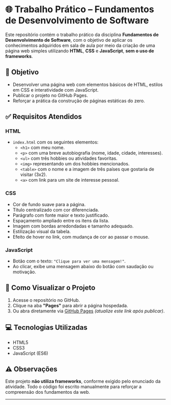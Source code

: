 # 🌐 Trabalho Prático – Fundamentos de Desenvolvimento de Software

Este repositório contém o trabalho prático da disciplina **Fundamentos de Desenvolvimento de Software**, com o objetivo de aplicar os conhecimentos adquiridos em sala de aula por meio da criação de uma página web simples utilizando **HTML**, **CSS** e **JavaScript**, **sem o uso de frameworks**.

## 🎯 Objetivo

- Desenvolver uma página web com elementos básicos de HTML, estilos em CSS e interatividade com JavaScript.
- Publicar o projeto no GitHub Pages.
- Reforçar a prática da construção de páginas estáticas do zero.

## ✅ Requisitos Atendidos

### HTML

- `index.html` com os seguintes elementos:
  - `<h1>` com meu nome.
  - `<p>` com uma breve autobiografia (nome, idade, cidade, interesses).
  - `<ul>` com três hobbies ou atividades favoritas.
  - `<img>` representando um dos hobbies mencionados.
  - `<table>` com o nome e a imagem de três países que gostaria de visitar (3x2).
  - `<a>` com link para um site de interesse pessoal.

### CSS

- Cor de fundo suave para a página.
- Título centralizado com cor diferenciada.
- Parágrafo com fonte maior e texto justificado.
- Espaçamento ampliado entre os itens da lista.
- Imagem com bordas arredondadas e tamanho adequado.
- Estilização visual da tabela.
- Efeito de hover no link, com mudança de cor ao passar o mouse.

### JavaScript

- Botão com o texto: `"Clique para ver uma mensagem!"`.
- Ao clicar, exibe uma mensagem abaixo do botão com saudação ou motivação.

## 🚀 Como Visualizar o Projeto

1. Acesse o repositório no GitHub.
2. Clique na aba **"Pages"** para abrir a página hospedada.
3. Ou abra diretamente via [GitHub Pages](#) _(atualize este link após publicar)_.

## 💻 Tecnologias Utilizadas

- HTML5
- CSS3
- JavaScript (ES6)

## ⚠️ Observações

Este projeto **não utiliza frameworks**, conforme exigido pelo enunciado da atividade. Todo o código foi escrito manualmente para reforçar a compreensão dos fundamentos da web.

---

